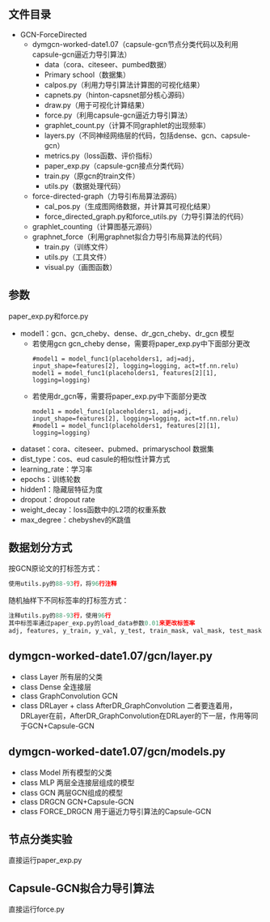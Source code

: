 
## 文件目录

- GCN-ForceDirected
  - dymgcn-worked-date1.07（capsule-gcn节点分类代码以及利用capsule-gcn逼近力导引算法）
    - data（cora、citeseer、pumbed数据）
    - Primary school（数据集）
    - calpos.py（利用力导引算法计算图的可视化结果）
    - capnets.py（hinton-capsnet部分核心源码）
    - draw.py（用于可视化计算结果）
    - force.py（利用capsule-gcn逼近力导引算法）
    - graphlet_count.py（计算不同graphlet的出现频率）
    - layers.py（不同神经网络层的代码，包括dense、gcn、capsule-gcn）
    - metrics.py（loss函数、评价指标）
    - paper_exp.py（capsule-gcn接点分类代码）
    - train.py（原gcn的train文件）
    - utils.py（数据处理代码）
  - force-directed-graph（力导引布局算法源码）
    - cal_pos.py（生成图网络数据，并计算其可视化结果）
    - force_directed_graph.py和force_utils.py（力导引算法的代码）
  - graphlet_counting（计算图基元源码）
  - graphnet_force（利用graphnet拟合力导引布局算法的代码）
    - train.py（训练文件）
    - utils.py（工具文件）
    - visual.py（画图函数）

## 参数

paper_exp.py和force.py

- model1：gcn、gcn_cheby、dense、dr_gcn_cheby、dr_gcn 模型
  - 若使用gcn gcn_cheby dense，需要将paper_exp.py中下面部分更改
    ```
    #model1 = model_func1(placeholders1, adj=adj, input_shape=features[2], logging=logging, act=tf.nn.relu)
    model1 = model_func1(placeholders1, features[2][1], logging=logging)
    ```
  - 若使用dr_gcn等，需要将paper_exp.py中下面部分更改
    ```
    model1 = model_func1(placeholders1, adj=adj, input_shape=features[2], logging=logging, act=tf.nn.relu)
    #model1 = model_func1(placeholders1, features[2][1], logging=logging)
    ```
- dataset：cora、citeseer、pubmed、primaryschool 数据集
- dist_type：cos、eud casule的相似性计算方式
- learning_rate：学习率
- epochs：训练轮数
- hidden1：隐藏层特征为度
- dropout：dropout rate
- weight_decay：loss函数中的L2项的权重系数
- max_degree：chebyshev的K跳值

## 数据划分方式

按GCN原论文的打标签方式：

```python
使用utils.py的88-93行，将96行注释
```

随机抽样下不同标签率的打标签方式：

```python
注释utils.py的88-93行，使用96行
其中标签率通过paper_exp.py的load_data参数0.01来更改标签率
adj, features, y_train, y_val, y_test, train_mask, val_mask, test_mask = load_data(FLAGS.dataset, rate, 0.01)
```

## dymgcn-worked-date1.07/gcn/layer.py

- class Layer 所有层的父类
- class Dense 全连接层
- class GraphConvolution GCN
- class DRLayer + class AfterDR_GraphConvolution 二者要连着用，DRLayer在前，AfterDR_GraphConvolution在DRLayer的下一层，作用等同于GCN+Capsule-GCN

## dymgcn-worked-date1.07/gcn/models.py

- class Model 所有模型的父类
- class MLP 两层全连接层组成的模型
- class GCN 两层GCN组成的模型
- class DRGCN GCN+Capsule-GCN
- class FORCE_DRGCN 用于逼近力导引算法的Capsule-GCN

## 节点分类实验

直接运行paper_exp.py

## Capsule-GCN拟合力导引算法

直接运行force.py

